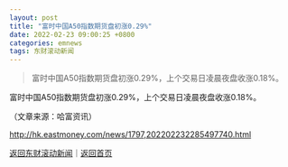 ```yaml
---
layout: post
title: "富时中国A50指数期货盘初涨0.29%"
date: 2022-02-23 09:00:25 +0800
categories: emnews
tags: 东财滚动新闻
---
```

> 富时中国A50指数期货盘初涨0.29%，上个交易日凌晨夜盘收涨0.18%。

<p>富时中国A50指数期货盘初涨0.29%，上个交易日凌晨夜盘收涨0.18%。</p><p class="em_media">（文章来源：哈富资讯）</p>

<http://hk.eastmoney.com/news/1797,202202232285497740.html>

[返回东财滚动新闻](//finews.withounder.com/emnews/)｜[返回首页](//finews.withounder.com/)